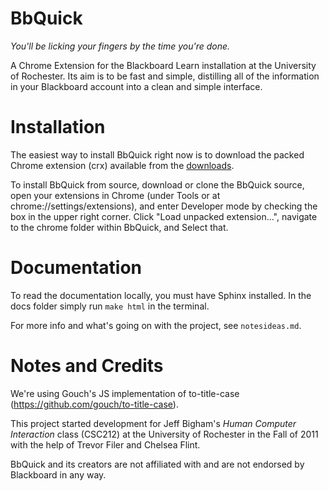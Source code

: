 BbQuick
=======

*You'll be licking your fingers by the time you're done.*

A Chrome Extension for the Blackboard Learn installation
at the University of Rochester. Its aim is to be fast and simple, distilling
all of the information in your Blackboard account into a clean and simple
interface.


Installation
============

The easiest way to install BbQuick right now is to download the packed
Chrome extension (crx) available from the
[downloads](https://github.com/ianawilson/BbQuick/downloads).

To install BbQuick from source, download or clone the BbQuick source, open
your extensions in Chrome (under Tools or at chrome://settings/extensions),
and enter Developer mode by checking the box in the upper right corner.
Click "Load unpacked extension...", navigate to the chrome folder within
BbQuick, and Select that.


Documentation
=============

To read the documentation locally, you must have Sphinx installed. In the docs
folder simply run `make html` in the terminal.

For more info and what's going on with the project, see `notesideas.md`.


Notes and Credits
=================

We're using Gouch's JS implementation of to-title-case (https://github.com/gouch/to-title-case).

This project started development for Jeff Bigham's *Human Computer Interaction*
class (CSC212) at the University of Rochester in the Fall of 2011 with the help
of Trevor Filer and Chelsea Flint.

BbQuick and its creators are not affiliated with and are not endorsed by
Blackboard in any way.
